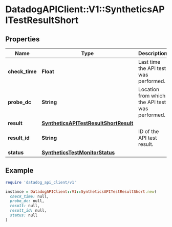 # DatadogAPIClient::V1::SyntheticsAPITestResultShort

## Properties

| Name           | Type                                                                            | Description                                     | Notes      |
| -------------- | ------------------------------------------------------------------------------- | ----------------------------------------------- | ---------- |
| **check_time** | **Float**                                                                       | Last time the API test was performed.           | [optional] |
| **probe_dc**   | **String**                                                                      | Location from which the API test was performed. | [optional] |
| **result**     | [**SyntheticsAPITestResultShortResult**](SyntheticsAPITestResultShortResult.md) |                                                 | [optional] |
| **result_id**  | **String**                                                                      | ID of the API test result.                      | [optional] |
| **status**     | [**SyntheticsTestMonitorStatus**](SyntheticsTestMonitorStatus.md)               |                                                 | [optional] |

## Example

```ruby
require 'datadog_api_client/v1'

instance = DatadogAPIClient::V1::SyntheticsAPITestResultShort.new(
  check_time: null,
  probe_dc: null,
  result: null,
  result_id: null,
  status: null
)
```
